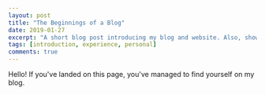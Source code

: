 ```yaml
---
layout: post
title: "The Beginnings of a Blog"
date: 2019-01-27
excerpt: "A short blog post introducing my blog and website. Also, showing off my dog."
tags: [introduction, experience, personal]
comments: true
---
```


Hello! If you've landed on this page, you've managed to find yourself on my blog.
